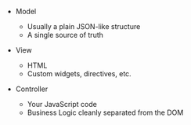 * Model
    * Usually a plain JSON-like structure
    * A single source of truth

* View
    * HTML
    * Custom widgets, directives, etc.

* Controller
    * Your JavaScript code
    * Business Logic cleanly separated from the DOM
